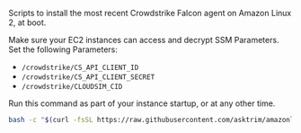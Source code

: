 Scripts to install the most recent Crowdstrike Falcon agent on Amazon Linux 2, at boot.

Make sure your EC2 instances can access and decrypt SSM Parameters. Set the following Parameters:
- `/crowdstrike/CS_API_CLIENT_ID`
- `/crowdstrike/CS_API_CLIENT_SECRET`
- `/crowdstrike/CLOUDSIM_CID`

Run this command as part of your instance startup, or at any other time.

```bash
bash -c "$(curl -fsSL https://raw.githubusercontent.com/asktrim/amazonlinux2-setup-crowdstrike-falcon/main/install.sh)"
```

